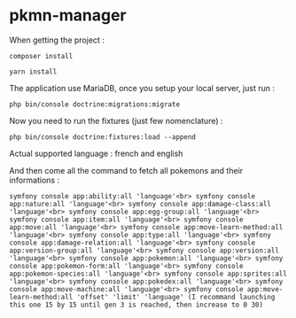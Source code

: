 # pkmn-manager

When getting the project :

``
composer install
``

``
yarn install
``

The application use MariaDB, once you setup your local server, just run :

``
php bin/console doctrine:migrations:migrate
``

Now you need to run the fixtures (just few nomenclature) :

``
php bin/console doctrine:fixtures:load --append
``

Actual supported language : french and english

And then come all the command to fetch all pokemons and their informations :

``
symfony console app:ability:all 'language'<br>
symfony console app:nature:all 'language'<br>
symfony console app:damage-class:all 'language'<br>
symfony console app:egg-group:all 'language'<br>
symfony console app:item:all 'language'<br>
symfony console app:move:all 'language'<br>
symfony console app:move-learn-method:all 'language'<br>
symfony console app:type:all 'language'<br>
symfony console app:damage-relation:all 'language'<br>
symfony console app:version-group:all 'language'<br>
symfony console app:version:all 'language'<br>
symfony console app:pokemon:all 'language'<br>
symfony console app:pokemon-form:all 'language'<br>
symfony console app:pokemon-species:all 'language'<br>
symfony console app:sprites:all 'language'<br>
symfony console app:pokedex:all 'language'<br>
symfony console app:move-machine:all 'language'<br>
symfony console app:move-learn-method:all 'offset' 'limit' 'language' (I recommand launching this one 15 by 15 until gen 3 is reached, then increase to 0 30)
``
